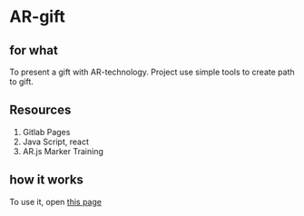 # AR-gift



## for what

To present  a gift with AR-technology. Project use simple tools to create path to gift.

## Resources
1. Gitlab Pages
2. Java Script, react
3. AR.js Marker Training

## how it works
To use it, open [this page]()
